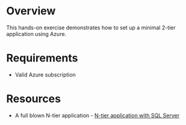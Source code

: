 # Overview

This hands-on exercise demonstrates how to set up a minimal 2-tier application using Azure.

# Requirements

- Valid Azure subscription

# Resources

- A full blown N-tier application - [N-tier application with SQL Server](https://docs.microsoft.com/en-us/azure/architecture/reference-architectures/n-tier/n-tier-sql-server)